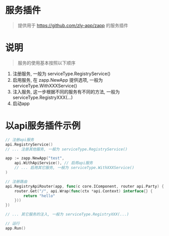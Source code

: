 
# 服务插件

> 提供用于 https://github.com/zly-app/zapp 的服务插件

# 说明

> 服务的使用基本按照以下顺序

1. 注册服务, 一般为 serviceType.RegistryService()
2. 启用服务, 在 zapp.NewApp 提供选项, 一般为 serviceType.WithXXXService()
3. 注入服务, 这一步根据不同的服务有不同的方法, 一般为 serviceType.RegistryXXX(...)
4. 启动app

# 以api服务插件示例

```go
// 注册api服务
api.RegistryService()
// ... 注册其他服务, 一般为 serviceType.RegistryService()

app := zapp.NewApp("test",
    api.WithApiService(), // 启用api服务
    // ... 启用其它服务, 一般为 serviceType.WithXXXService()
)

// 注册路由
api.RegistryApiRouter(app, func(c core.IComponent, router api.Party) {
    router.Get("/", api.Wrap(func(ctx *api.Context) interface{} {
        return "hello"
    }))
})

// ... 其它服务的注入, 一般为 serviceType.RegistryXXX(...)

// 运行
app.Run()
```
